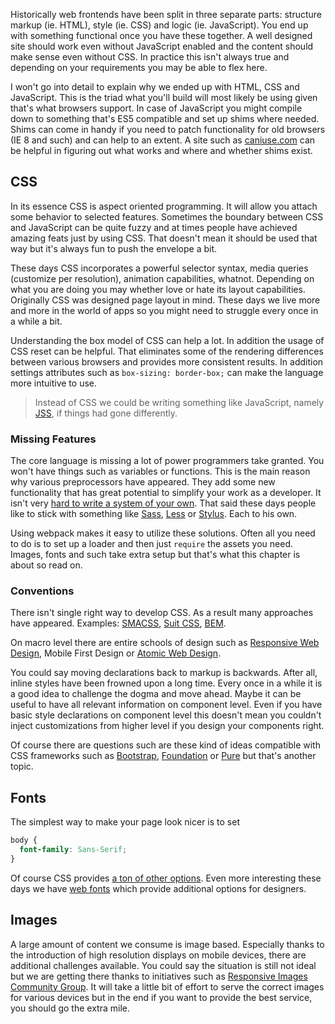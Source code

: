 Historically web frontends have been split in three separate parts: structure markup (ie. HTML), style (ie. CSS) and logic (ie. JavaScript). You end up with something functional once you have these together. A well designed site should work even without JavaScript enabled and the content should make sense even without CSS. In practice this isn't always true and depending on your requirements you may be able to flex here.

I won't go into detail to explain why we ended up with HTML, CSS and JavaScript. This is the triad what you'll build will most likely be using given that's what browsers support. In case of JavaScript you might compile down to something that's ES5 compatible and set up shims where needed. Shims can come in handy if you need to patch functionality for old browsers (IE 8 and such) and can help to an extent. A site such as [caniuse.com](http://caniuse.com/) can be helpful in figuring out what works and where and whether shims exist.

## CSS

In its essence CSS is aspect oriented programming. It will allow you attach some behavior to selected features. Sometimes the boundary between CSS and JavaScript can be quite fuzzy and at times people have achieved amazing feats just by using CSS. That doesn't mean it should be used that way but it's always fun to push the envelope a bit.

These days CSS incorporates a powerful selector syntax, media queries (customize per resolution), animation capabilities, whatnot. Depending on what you are doing you may whether love or hate its layout capabilities. Originally CSS was designed page layout in mind. These days we live more and more in the world of apps so you might need to struggle every once in a while a bit.

Understanding the box model of CSS can help a lot. In addition the usage of CSS reset can be helpful. That eliminates some of the rendering differences between various browsers and provides more consistent results. In addition settings attributes such as `box-sizing: border-box;` can make the language more intuitive to use.

> Instead of CSS we could be writing something like JavaScript, namely [JSS](https://en.wikipedia.org/wiki/JavaScript_Style_Sheets), if things had gone differently.

### Missing Features

The core language is missing a lot of power programmers take granted. You won't have things such as variables or functions. This is the main reason why various preprocessors have appeared. They add some new functionality that has great potential to simplify your work as a developer. It isn't very [hard to write a system of your own](http://www.nixtu.info/2011/12/how-to-write-css-preprocessor-using.html). That said these days people like to stick with something like [Sass](http://sass-lang.com/), [Less](http://lesscss.org/) or [Stylus](http://learnboost.github.io/stylus/). Each to his own.

Using webpack makes it easy to utilize these solutions. Often all you need to do is to set up a loader and then just `require` the assets you need. Images, fonts and such take extra setup but that's what this chapter is about so read on.

### Conventions

There isn't single right way to develop CSS. As a result many approaches have appeared. Examples: [SMACSS](https://smacss.com/), [Suit CSS](http://suitcss.github.io/), [BEM](https://bem.info/).

On macro level there are entire schools of design such as [Responsive Web Design](https://en.wikipedia.org/wiki/Responsive_web_design), Mobile First Design or [Atomic Web Design](http://bradfrost.com/blog/post/atomic-web-design/).

You could say moving declarations back to markup is backwards. After all, inline styles have been frowned upon a long time. Every once in a while it is a good idea to challenge the dogma and move ahead. Maybe it can be useful to have all relevant information on component level. Even if you have basic style declarations on component level this doesn't mean you couldn't inject customizations from higher level if you design your components right.

Of course there are questions such are these kind of ideas compatible with CSS frameworks such as [Bootstrap](http://getbootstrap.com/), [Foundation](http://foundation.zurb.com/) or [Pure](http://purecss.io/) but that's another topic.

## Fonts

The simplest way to make your page look nicer is to set

```css
body {
  font-family: Sans-Serif;
}
```

Of course CSS provides [a ton of other options](https://developer.mozilla.org/en/docs/Web/CSS/font). Even more interesting these days we have [web fonts](https://developer.mozilla.org/en-US/docs/Web/CSS/@font-face) which provide additional options for designers.

## Images

A large amount of content we consume is image based. Especially thanks to the introduction of high resolution displays on mobile devices, there are additional challenges available. You could say the situation is still not ideal but we are getting there thanks to initiatives such as [Responsive Images Community Group](http://responsiveimages.org/). It will take a little bit of effort to serve the correct images for various devices but in the end if you want to provide the best service, you should go the extra mile.
